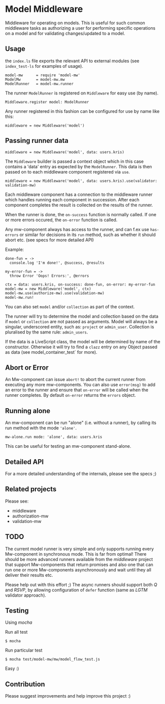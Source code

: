 # Model Middleware

Middleware for operating on models. This is useful for such common middleware tasks as
authorizing a user for performing specific operations on a model and for validating changes/updated to a model.

## Usage

the `index.ls` file exports the relevant API to external modules (see `index_test-ls` for examples of usage).

```livescript
model-mw      = require 'model-mw'
ModelMw       = model-mw.mw
ModelRunner   = model-mw.runner
```

The runner `ModelRunner` is registered on `Middleware` for easy use (by name).

```livescript
Middleware.register model: ModelRunner
```

Any runner registered in this fashion can be configured for use by name like this:

```livescript
middleware = new Middleware('model')
```

## Passing runner data

```livescript
middleware = new Middleware('model', data: users.kris)
```

The `Middleware` builder is passed a context object which in this case contains a 'data' entry as expected by the
 `ModelRunner`. This data  is then passed on to each middleware component registered via `use`.

```livescript
middleware = new Middleware('model', data: users.kris).use(validator: validation-mw)
```

Each middleware component has a connection to the middleware runner which handles running each component in succession.
 After each component completes the result is collected on the results of the runner.

When the runner is done, the `on-success` function is normally called. If one or more errors occured, the `on-error` function is called.

Any mw-component always has access to the runner, and can f.ex use `has-errors` or similar for decisions in its `run` method,
 such as whether it should abort etc. (see specs for more detailed API)

Example:

```livescript
done-fun = ->
  console.log 'I'm done!', @success, @results

my-error-fun = ->
  throw Error 'Oops! Errors:', @errors

ctx = data: users.kris, on-success: done-fun, on-error: my-error-fun
model-mw = new Middleware('model', ctx)
model-mw.use(authorize-mw).use(validation-mw)
model-mw.run!
```

You can also set `model` and/or `collection` as part of the context.

The runner will try to determine the model and collection based on the data if `model` or `collection` are not passed as arguments.
Model will always be a singular, underscored entity, such as: `project` or `admin_user`. Collection is pluralised by the same rule: `admin_users`.

If the data is a LiveScript class, the model will be determined by name of the constructor. Otherwise it will try to find
a `clazz` entry on any Object passed as data (see model_container_test` for more).

## Abort or Error

An Mw-component can issue `abort!` to abort the current runner from executing any more mw-components.
You can also use `error(msg)` to add an error to the runner and
ensure that `on-error` will be called when the runner completes. By default `on-error` returns the `errors` object.

## Running alone

An mw-component can be run "alone" (i.e. without a runner), by calling its run method with the mode `'alone'`.

```livescript
mw-alone.run mode: 'alone', data: users.kris
```

This can be useful for testing an mw-component stand-alone.

## Detailed API

For a more detailed understanding of the internals, please see the specs ;)

## Related projects

Please see:

* middleware
* authorization-mw
* validation-mw

## TODO

The current model runner is very simple and only supports running every Mw-component in synchronous mode.
This is far from optimal! There should be more advanced runners available from the *middleware* project that
 support Mw-components that return promises and also one that can run one or more
 Mw-components asynchronously and wait until they all deliver their results etc.

Please help out with this effort ;) The async runners should support both *Q* and *RSVP*, by allowing configuration
 of `defer` function (same as *LGTM* validator approach).

## Testing

Using *mocha*

Run all test

`$ mocha`

Run particular test

`$ mocha test/model-mw/mw/model_flow_test.js`

Easy :)

## Contribution

Please suggest improvements and help improve this project :)